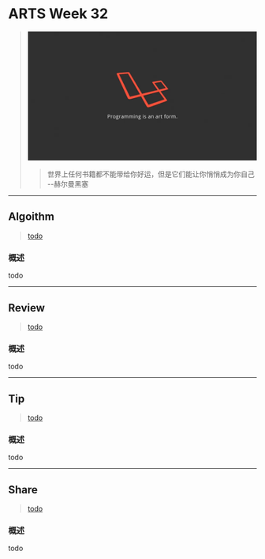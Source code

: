 # ARTS Week 32

> ![](https://github.com/Carmenliukang/ARTS/blob/master/image/32/1.webp)
>> 世界上任何书籍都不能带给你好运，但是它们能让你悄悄成为你自己 --赫尔曼黑塞

***

## Algoithm

> [todo](todo)

### 概述

todo

***

## Review

> [todo](todo)

### 概述

todo

***

## Tip

> [todo](todo)

### 概述

todo

***

## Share

> [todo](todo)

### 概述

todo